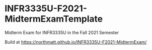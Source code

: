 # INFR3335U-F2021-MidtermExamTemplate

Midterm Exam for INFR3335U in the Fall 2021 Semester

Build at https://northmatt.github.io/INFR3335U-F2021-MidtermExam/
